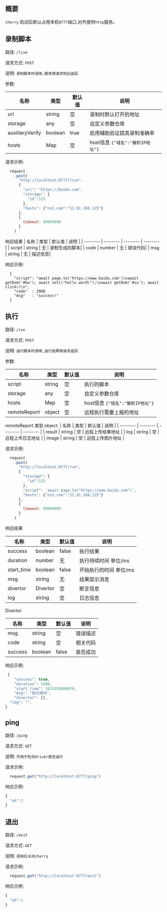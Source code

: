 ## 概要

  `cherry` 启动后默认占用本机`8777`端口,对外提供`http`服务。


## 录制脚本
  路径: `/live`

  请求方式: `POST`

  说明: `录制脚本时调用,脚本随请求响应返回`

  参数:
  
  | 名称        | 类型   |  默认值  | 说明  |
  | --------   | --------  | --------  |  -------- |
  | url      | string| 空   |  录制时默认打开的地址   |
  | storage    | any    |  空     | 自定义参数仓库    |
  | auxiliaryVerify| boolean|true| 启用辅助验证提高录制准确率   |
  | hosts       | Map    | 空      | host信息 `{"域名":"解析IP地址"}`|     
  
   请求示例:
``` js
  request
    .post(
      "http://localhost:8777/live",
      {
        "url": "https://baidu.com",
        "storage": {
          "id":123
        },
        "hosts": {"nn2.com":"11.91.160.125"}  
      },
      {
        timeout: 99999999
      }
    )
```

响应结果
  | 名称        | 类型   |  默认值  | 说明  |
  | --------   | --------  | --------  |  -------- |
  | script     | string |   无     |  录制生成的脚本|
  | code     | number |   无       |  错误代码|
  | msg     | string |   无        |  描述信息|


  响应示例:

```
  {
    "script": "await page.to('https://www.baidu.com')\nawait getDom('#kw'); await set(\"hello word\");\nawait getDom('#su'); await click()\n",
    "code"  : 2000
    "msg"   : "success!"
  }
```


## 执行

  路径: `/run`

  请求方式: `POST`

  说明: `运行脚本时调用,运行结果随请求返回`

   参数:
  
  | 名称        | 类型   |  默认值  | 说明  |
  | --------   | --------  | --------  |  -------- |
  | script     | string |   空     |  执行的脚本|
  | storage    | any    |  空     | 自定义参数仓库    |
  | hosts       | Map    | 空      | host信息 `{"域名":"解析IP地址"}`|  
  | remoteReport | object    | 空      | 远程执行需要上报的地址|  

  remoteReport 类型:object:
  | 名称        | 类型      |   默认值   |   说明     |
  | --------   | --------  | --------  |  -------- |
  | result     | string   |   空      | 远程上传结果地址 |
  | log        | string   |    空     | 远程上传日志地址 |
  | image      | string   |    空     | 远程上传图片地址 |

  请求示例:
``` js
  request
    .post(
      "http://localhost:8777/run",
      {
        "storage": {
          "id":123
        },
        "script": `await page.to("https://www.baidu.com")`,
        "hosts": {"nn2.com":"11.91.160.125"}
      },
      {
        timeout: 99999999
      }
    )
```

响应结果

  | 名称        | 类型   |  默认值  | 说明  |
  | --------   | --------  | --------  |  -------- |
  | success     | boolean |   false     |  执行结果|
  | duration     | number |   无     |  执行持续时间 单位/ms|
  | start_time     | boolean |   false     |  开始执行的时间 单位/ms|
  | msg     | string |   无     |  结果提示消息 |
  | divertor     | Divertor |   空     |  断言信息 |
  | log     | string |   空     |  日志信息 |

  Divertor

  | 名称        | 类型   |  默认值  | 说明  |
  | --------   | --------  | --------  |  -------- |
  | msg     | string |   空     |  错误描述|
  | code     | string |   空     |  相关代码|
  | success     | boolean |   false     |  是否成功|

  响应示例:
``` js
 {
	"success": true,
	"duration": 3488,
	"start_time": 1615550400079,
	"msg": "执行成功",
	"divertor": [],
  "log": "",
}
```


## ping

路径: `/ping`

请求方式: `GET`

说明: `可用于检测driver是否运行`

请求示例: 
``` js
  request.get("http://localhost:8777/ping")
```

响应示例:
``` js
{
  "ok":1
}
```


## 退出

路径: `/exit`

请求方式: `GET`

说明: `调用后关闭cherry`

请求示例:
``` js
  request.get("http://localhost:8777/exit")
```

响应示例:
``` js
{
  "ok":1
}
```